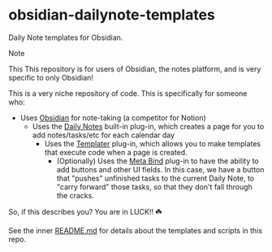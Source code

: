 # obsidian-dailynote-templates

Daily Note templates for Obsidian.

> [!NOTE] 
> This This repository is for users of Obsidian, the notes platform, and is very specific to only Obsidian!

This is a very niche repository of code. This is specifically for someone who:

- Uses [Obsidian](https://www.obsidian.md) for note-taking (a competitor for Notion)
  - Uses the [Daily Notes](https://help.obsidian.md/Plugins/Daily+notes) built-in plug-in, which creates a page for you to add notes/tasks/etc for each calendar day
    - Uses the [Templater](https://github.com/SilentVoid13/Templater) plug-in, which allows you to make templates that execute code when a page is created.
      - (Optionally) Uses the [Meta Bind](https://github.com/mProjectsCode/obsidian-meta-bind-plugin) plug-in to have the ability to add buttons and other UI fields. In this case, we have a button that "pushes" unfinished tasks to the current Daily Note, to "carry forward" those tasks, so that they don't fall through the cracks.

So, if this describes you? You are in LUCK!! :shamrock:

See the inner [README.md](src/README.md) for details about the templates and scripts in this repo.